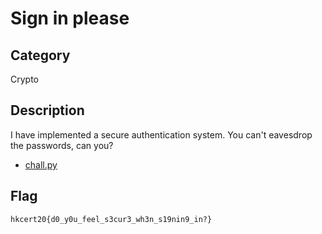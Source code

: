 Sign in please
===

## Category

Crypto

## Description
  
I have implemented a secure authentication system. You can't eavesdrop the passwords, can you?

* [chall.py](public/chall.py)

## Flag

`hkcert20{d0_y0u_feel_s3cur3_wh3n_s19nin9_in?}`
